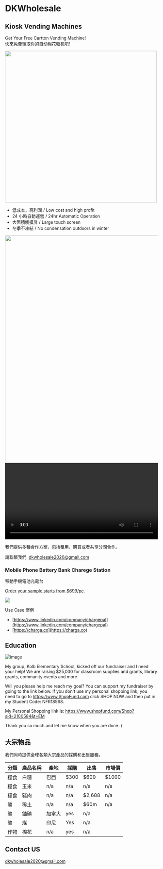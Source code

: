# DKWholesale

## Kiosk Vending Machines

Get Your Free Cartton Vending Machine!  
快來免費領取你的自动棉花糖机吧!

<img src="https://github.com/dotku/dkwholesale.us/assets/1519232/d7cfd605-bc79-4074-8a50-5ae7304710a1" width="500" />

* 低成本，高利潤 / Low cost and high profit
* 24 小時自動運營 / 24hr Automatic Operation
* 大面積觸摸屏 / Large touch screen
* 冬季不凍結 / No condensation outdoors in winter

<img src="https://github.com/dotku/dkwholesale.us/assets/1519232/9ca1eef6-d6d9-4144-9093-03ea01487b8d" height="750" />

<video controls width="100%">
  <source src="https://github.com/dotku/dkwholesale.us/assets/1519232/3860d8f9-a882-4183-b870-4a2fe6452837" type="video/mp4">
</video>

我們提供多種合作方案，包括租用、購買或者共享分潤合作。

請聯繫我們: dkwholesale2020@gmail.com

### Mobile Phone Battery Bank Charege Station

移動手機電池充電台

[Order your sample starts from $699/pc](https://buy.stripe.com/7sI6oAc6H8qf7QI9AD).

<a href="https://buy.stripe.com/7sI6oAc6H8qf7QI9AD" target="_blank">
  <img src="https://github.com/dotku/dkwholesale.us/assets/1519232/34e533f2-46ce-4ebe-b976-6771536872ce" />
</a>

Use Case 案例

* [https://www.linkedin.com/company/chargepal](https://www.linkedin.com/company/chargepal)
* [https://charga.co](https://charga.co)

## Education

![image](https://github.com/dotku/dkwholesale.us/assets/1519232/7f765a92-75dc-4f72-903e-62574d8e3b5c)

My group, Kolb Elementary School, kicked off our fundraiser and I need your help! We are raising $25,000 for classroom supplies and grants, library grants, community events and more.

Will you please help me reach my goal? You can support my fundraiser by going to the link below.  If you don't use my personal shopping link, you need to go to https://www.ShopFund.com click SHOP NOW and then put in my Student Code: NFR18568.

My Personal Shopping link is: https://www.shopfund.com/Shop?sid=2100584&t=EM

Thank you so much and let me know when you are done :)

## 大宗物品

我們同時提供全球各類大宗產品的採購和出售服務。

| 分類 | 產品名稱 | 產地 | 採購 | 出售 | 市場價 |
| --- | --- | --- | --- | --- | --- |
| 糧食 | 白糖 | 巴西 | $300 | $600 | $1000 |
| 糧食 | 玉米 | n/a | n/a | n/a | n/a |
| 糧食 | 豬肉 | n/a | n/a | $2,688 | n/a |
| 礦 | 稀土 | n/a | n/a | $60m | n/a |
| 礦 | 鈾礦 | 加拿大 | yes | n/a | |
| 礦 | 煤 | 印尼 | Yes | n/a | |
| 作物 | 棉花 | n/a | yes | n/a | |

## Contact US

dkwholesale2020@gmail.com
